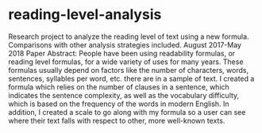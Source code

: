# reading-level-analysis
Research project to analyze the reading level of text using a new formula. Comparisons with other analysis strategies included. August 2017-May 2018
Paper Abstract:
People have been using readability formulas, or reading level formulas, for a wide variety of uses for many years. These formulas usually depend on factors like the number of characters, words, sentences, syllables per word, etc. there are in a sample of text. I created a formula which relies on the number of clauses in a sentence, which indicates the sentence complexity, as well as the vocabulary difficulty, which is based on the frequency of the words in modern English. In addition, I created a scale to go along with my formula so a user can see where their text falls with respect to other, more well-known texts.
